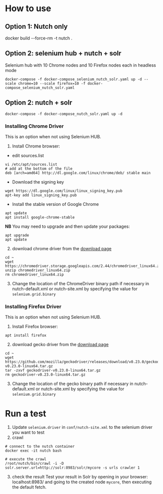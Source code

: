 # How to use
## Option 1: Nutch only
docker build --force-rm  -t nutch .

## Option 2:  selenium hub + nutch + solr
Selenium hub with 10 Chrome nodes and 10 Firefox nodes each in headless mode
```
docker-compose -f docker-compose_selenium_nutch_solr.yaml up -d --scale chrome=10 --scale firefox=10 -f docker-compose_selenium_nutch_solr.yaml
```
## Option 2: nutch + solr

```
docker-compose -f docker-compose_nutch_solr.yaml up -d
```

### Installing Chrome Driver

This is an option when not using Selenium HUB.

1) Install Chrome browser:
* edit sources.list

```
vi /etc/apt/sources.list
# add at the bottom of the file
deb [arch=amd64] http://dl.google.com/linux/chrome/deb/ stable main
```

* Download the signing key
```
wget https://dl.google.com/linux/linux_signing_key.pub
apt-key add linux_signing_key.pub
```

* Install the stable version of Google Chrome
```
apt update
apt install google-chrome-stable
```

**NB**
You may need to upgrade and then update your packages:
```
apt upgrade
apt update
```

2) download chrome driver from the [download page](http://chromedriver.chromium.org/downloads)
```
cd ~
wget https://chromedriver.storage.googleapis.com/2.44/chromedriver_linux64.zip
unzip chromedriver_linux64.zip
rm chromedriver_linux64.zip
```
3) Change the location of the ChromeDriver binary path if necessary in nutch-default.xml or nutch-site.xml by specifying
the value for `selenium.grid.binary`

### Installing Firefox Driver

This is an option when not using Selenium HUB.

1) Install Firefox browser:

```
apt install firefox
```

2) download gecko driver from the [download page](https://www.softwaretestinghelp.com/selenium-webdriver-selenium-tutorial-8/)
```
cd ~
wget https://github.com/mozilla/geckodriver/releases/download/v0.23.0/geckodriver-v0.23.0-linux64.tar.gz
tar -zxvf geckodriver-v0.23.0-linux64.tar.gz
rm geckodriver-v0.23.0-linux64.tar.gz
```
3) Change the location of the gecko binary path if necessary in nutch-default.xml or nutch-site.xml by specifying
the value for `selenium.grid.binary`

# Run a test
1) Update `selenium.driver` in `conf/nutch-site.xml` to the selenium driver you want to test
2) crawl
```
# connect to the nutch container
docker exec -it nutch bash

# execute the crawl
/root/nutch/bin/crawl -i -D solr.server.url=http://solr:8983/solr/mycore -s urls crawler 1
```

3) check the result
Test your result in Solr by opening in your browser:
localhost:8983/
and going to the created node `mycore`, then executing the default fetch.

